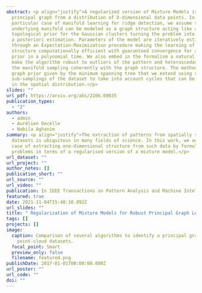 ```yaml
---
abstract: <p align="justify">A regularized version of Mixture Models is proposed to learn a
  principal graph from a distribution of D-dimensional data points. In the
  particular case of manifold learning for ridge detection, we assume that the
  underlying manifold can be modeled as a graph structure acting like a
  topological prior for the Gaussian clusters turning the problem into a maximum
  a posteriori estimation. Parameters of the model are iteratively estimated
  through an Expectation-Maximization procedure making the learning of the
  structure computationally efficient with guaranteed convergence for any graph
  prior in a polynomial time. We also embed in the formalism a natural way to
  make the algorithm robust to outliers of the pattern and heteroscedasticity of
  the manifold sampling coherently with the graph structure. The method uses a
  graph prior given by the minimum spanning tree that we extend using random
  sub-samplings of the dataset to take into account cycles that can be observed
  in the spatial distribution.</p>
slides: ""
url_pdf: https://arxiv.org/abs/2106.09035
publication_types:
  - "2"
authors:
  - admin
  - Aurélien Decelle
  - Nabila Aghanim
summary: <p align="justify">The extraction of patterns from spatially structured point-cloud
  datasets is ubiquitous in many fields of science. In this work, we address the
  case of extracting one-dimensional structure from such data by formulating the
  problems in terms of a regularised version of a mixture model.</p>
url_dataset: ""
url_project: ""
author_notes: []
publication_short: ""
url_source: ""
url_video: ""
publication: In IEEE Transactions on Pattern Analysis and Machine Intelligence
featured: true
date: 2021-11-04T15:48:10.892Z
url_slides: ""
title: " Regularization of Mixture Models for Robust Principal Graph Learning"
tags: []
projects: []
image:
  caption: Comparison of several algorithms to identify a principal graph in
    point-cloud datasets.
  focal_point: Smart
  preview_only: false
  filename: featured.png
publishDate: 2017-01-01T00:00:00.000Z
url_poster: ""
url_code: ""
doi: ""
---
```


